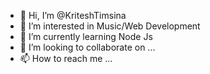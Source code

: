- 👋 Hi, I’m @KriteshTimsina
- 👀 I’m interested in Music/Web Development
- 🌱 I’m currently learning Node Js
- 💞️ I’m looking to collaborate on ...
- 📫 How to reach me ...

<!---
KriteshTimsina/KriteshTimsina is a ✨ special ✨ repository because its `README.md` (this file) appears on your GitHub profile.
You can click the Preview link to take a look at your changes.
--->
